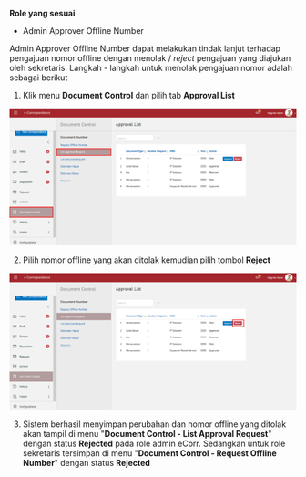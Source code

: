 **Role yang sesuai**

- Admin Approver Offline Number

Admin Approver Offline Number dapat melakukan tindak lanjut terhadap pengajuan nomor offline dengan menolak / *reject* pengajuan  yang diajukan oleh sekretaris. Langkah - langkah untuk menolak pengajuan nomor adalah sebagai berikut

1. Klik menu **Document Control** dan pilih tab **Approval List**

![gambar](SC_AgendaKendali/AG23.png)

2. Pilih nomor offline yang akan ditolak kemudian pilih tombol **Reject**

![gambar](SC_AgendaKendali/AG24.png)

3. Sistem berhasil menyimpan perubahan dan nomor offline yang ditolak akan tampil di menu "**Document Control - List Approval Request**" dengan status **Rejected** pada role admin eCorr. Sedangkan untuk role sekretaris tersimpan di menu "**Document Control - Request Offline Number**" dengan status **Rejected**
